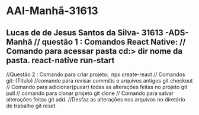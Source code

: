 # AAI-Manhã-31613
Lucas de de Jesus Santos da Silva- 31613 -ADS-Manhã
//  questão 1 : Comandos React Native:
// Comando para acessar pasta
cd:> dir nome da pasta.
react-native run-start
---------------------------
//Questão 2 : Comando para criar projeto: 
npx create-react
// Comandos git: (Titulo)
//comando para revisar commitis e arquivos antigos
git checkout
// Comando para adicionar(puxar) todas as alterações feitas no projeto
git pull
// comando para clonar projeto
git clone
// Comando para salvar alterações feitas
git add.
//Desfaz as alterações nos arquivos no diretório de trabalho
git reset
